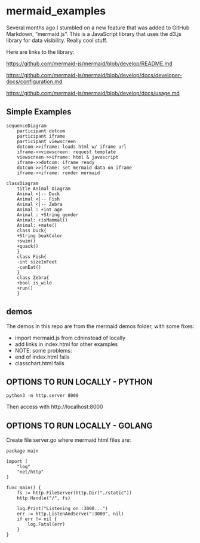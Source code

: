 # mermaid_examples

Several months ago I stumbled on a new feature that was added to GitHub Markdown, “mermaid.js”.  This is a JavaScript library that uses the d3.js library for data visibility.  Really cool stuff.  

Here are links to the library:

https://github.com/mermaid-js/mermaid/blob/develop/README.md

https://github.com/mermaid-js/mermaid/blob/develop/docs/developer-docs/configuration.md

https://github.com/mermaid-js/mermaid/blob/develop/docs/usage.md


## Simple Examples

```mermaid
sequenceDiagram
    participant dotcom
    participant iframe
    participant viewscreen
    dotcom->>iframe: loads html w/ iframe url
    iframe->>viewscreen: request template
    viewscreen->>iframe: html & javascript
    iframe->>dotcom: iframe ready
    dotcom->>iframe: set mermaid data on iframe
    iframe->>iframe: render mermaid
```


```mermaid
classDiagram
    title Animal Diagram
    Animal <|-- Duck
    Animal <|-- Fish
    Animal <|-- Zebra
    Animal : +int age
    Animal : +String gender
    Animal: +isMammal()
    Animal: +mate()
    class Duck{
	+String beakColor
	+swim()
	+quack()
    }
    class Fish{
	-int sizeInFeet
	-canEat()
    }
    class Zebra{
	+bool is_wild
	+run()
    }
```

## demos

The demos in this repo are from the mermaid demos folder, with some fixes:

- import mermaid.js from cdninstead of locally
- add links in index.html for other examples
- NOTE: some problems:
- end of index.html fails
- classchart.html fails


## OPTIONS TO RUN LOCALLY - PYTHON

```
python3 -m http.server 8000
```

Then access with http://localhost:8000


## OPTIONS TO RUN LOCALLY - GOLANG

Create file server.go where mermaid html files are: 

```
package main

import (
	"log"
	"net/http"
)

func main() {
	fs := http.FileServer(http.Dir("./static"))
	http.Handle("/", fs)

	log.Print("Listening on :3000...")
	err := http.ListenAndServe(":3000", nil)
	if err != nil {
		log.Fatal(err)
	}
}

```
